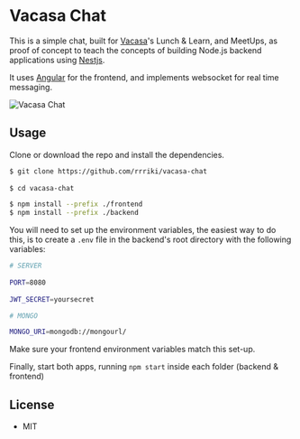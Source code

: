 # Vacasa Chat

  
  This is a simple chat, built for [Vacasa](https://www.vacasa.com/)'s Lunch & Learn, and MeetUps,  as proof of concept to teach the concepts of building Node.js backend applications using [Nestjs](https://nestjs.com/).
  
It uses [Angular](https://angular.io/) for the frontend, and implements websocket for real time messaging.

![Vacasa Chat](https://i.imgur.com/Zoa6u60.png)

## Usage

Clone or download the repo and install the dependencies.
  
```sh
$ git clone https://github.com/rrriki/vacasa-chat
  
$ cd vacasa-chat

$ npm install --prefix ./frontend
$ npm install --prefix ./backend

```

  You will need to set up the environment variables, the easiest way to do this, is to create a `.env` file in the backend's root directory with the following variables:
```sh
# SERVER
    
PORT=8080
    
JWT_SECRET=yoursecret

# MONGO

MONGO_URI=mongodb://mongourl/
```

Make sure your frontend environment variables match this set-up.

Finally, start both apps, running `npm start` inside each folder (backend & frontend)   

## License 

- MIT
